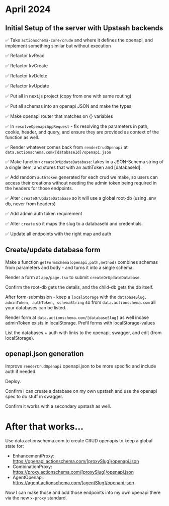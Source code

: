 # April 2024

## Initial Setup of the server with Upstash backends

✅ Take `actionschema-core/crude` and where it defines the openapi, and implement something similar but without execution

✅ Refactor kvRead

✅ Refactor kvCreate

✅ Refactor kvDelete

✅ Refactor kvUpdate

✅ Put all in next.js project (copy from one with same routing)

✅ Put all schemas into an openapi JSON and make the types

✅ Make openapi router that matches on {} variables

✅ In `resolveOpenapiAppRequest` - fix resolving the parameters in path, cookie, header, and query, and ensure they are provided as context of the function as well.

✅ Render whatever comes back from `renderCrudOpenapi` at `data.actionschema.com/[databaseId]/openapi.json`

✅ Make function `createOrUpdateDatabase`: takes in a JSON-Schema string of a single item, and stores that with an authToken and [databaseId].

✅ Add random `authToken` generated for each crud we make, so users can access their creations without needing the admin token being required in the headers for those endpoints.

✅ Alter `createOrUpdateDatabase` so it will use a global root-db (using .env db, never from headers)

✅ Add admin auth token requirement

✅ Alter `create` so it maps the slug to a databaseId and credentials.

✅ Update all endpoints with the right map and auth

## Create/update database form

Make a function `getFormSchema(openapi,path,method)` combines schemas from parameters and body - and turns it into a single schema.

Render a form at `app/page.tsx` to submit `createOrUpdateDatabase`.

Confirm the root-db gets the details, and the child-db gets the db itself.

After form-submission - keep a `localStorage` with the `databaseSlug, adminToken, authToken, schemaString` so from `data.actionschema.com` all your databases can be listed.

Render form at `data.actionschema.com/[databaseSlug]` as well incase adminToken exists in localStorage. Prefil forms with localStorage-values

List the databases + auth with links to the openapi, swagger, and edit (from localStorage).

## openapi.json generation

Improve `renderCrudOpenapi` openapi.json to be more specific and include auth if needed.

Deploy.

Confirm I can create a database on my own upstash and use the openapi spec to do stuff in swagger.

Confirm it works with a secondary upstash as well.

# After that works...

Use data.actionschema.com to create CRUD openapis to keep a global state for:

- EnhancementProxy: https://openapi.actionschema.com/[proxySlug]/openapi.json
- CombinationProxy: https://proxy.actionschema.com/[proxySlug]/openapi.json
- AgentOpenapi: https://agent.actionschema.com/[agentSlug]/openapi.json

Now I can make those and add those endpoints into my own openapi there via the new `x-proxy` standard.
